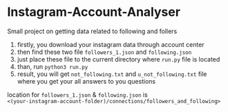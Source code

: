 # Instagram-Account-Analyser
Small project on getting data related to following and follers

1. firstly, you download your instagram data through account center
2. then find these two file `followers_1.json` and `following.json`
3. just place these file to the current directory where `run.py` file is located
4. than, run `python3 run.py`
5. result, you will get `not_following.txt` and `u_not_following.txt` file where you get your all answers to you questions

location for `followers_1.json` & `following.json` is <br> `<(your-instagram-account-folder)/connections/followers_and_following>`
